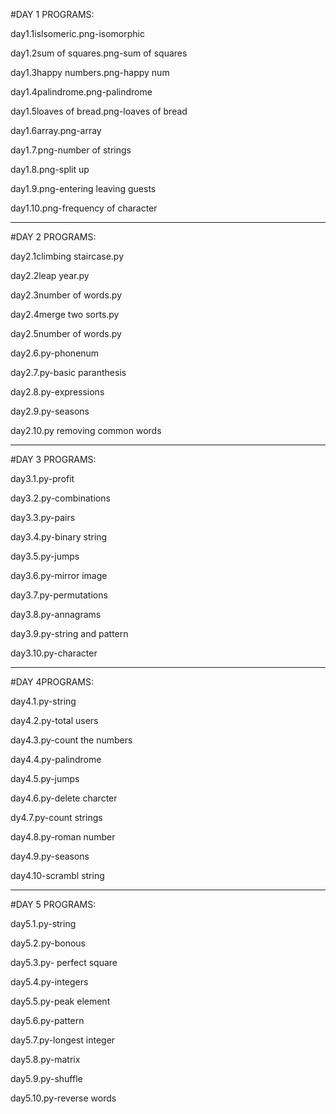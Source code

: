 #DAY 1 PROGRAMS:

day1.1islsomeric.png-isomorphic

day1.2sum of squares.png-sum of squares

day1.3happy numbers.png-happy num

day1.4palindrome.png-palindrome

day1.5loaves of bread.png-loaves of bread

day1.6array.png-array

day1.7.png-number of strings

day1.8.png-split up

day1.9.png-entering leaving guests

day1.10.png-frequency of character
_______________________________________________________________________________________________________________________________________________________________________

 #DAY 2 PROGRAMS:

day2.1climbing staircase.py

day2.2leap year.py

day2.3number of words.py

day2.4merge two sorts.py

day2.5number of words.py

day2.6.py-phonenum

day2.7.py-basic paranthesis

day2.8.py-expressions

day2.9.py-seasons

day2.10.py removing common words
_______________________________________________________________________________________________________________________________________________________________________

#DAY 3 PROGRAMS:

day3.1.py-profit

day3.2.py-combinations

day3.3.py-pairs

day3.4.py-binary string

day3.5.py-jumps

day3.6.py-mirror image

day3.7.py-permutations

day3.8.py-annagrams

day3.9.py-string and pattern

day3.10.py-character
_______________________________________________________________________________________________________________________________________________________________________
#DAY 4PROGRAMS:

day4.1.py-string

day4.2.py-total users

day4.3.py-count the numbers

day4.4.py-palindrome

day4.5.py-jumps

day4.6.py-delete charcter

dy4.7.py-count strings

day4.8.py-roman number

day4.9.py-seasons

day4.10-scrambl string
_______________________________________________________________________________________________________________________________________________________________________
#DAY 5 PROGRAMS:

day5.1.py-string

day5.2.py-bonous

day5.3.py- perfect square

day5.4.py-integers

day5.5.py-peak element

day5.6.py-pattern

day5.7.py-longest integer

day5.8.py-matrix

day5.9.py-shuffle

day5.10.py-reverse words
